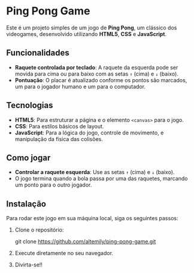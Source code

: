 # Ping Pong Game

Este é um projeto simples de um jogo de **Ping Pong**, um clássico dos videogames, desenvolvido utilizando **HTML5**, **CSS** e **JavaScript**. 

## Funcionalidades

- **Raquete controlada por teclado**: A raquete da esquerda pode ser movida para cima ou para baixo com as setas `↑` (cima) e `↓` (baixo).
- **Pontuação**: O placar é atualizado conforme os pontos são marcados, um para o jogador humano e um para o computador.

## Tecnologias

- **HTML5**: Para estruturar a página e o elemento `<canvas>` para o jogo.
- **CSS**: Para estilos básicos de layout.
- **JavaScript**: Para a lógica do jogo, controle de movimento, e manipulação da física das colisões.

## Como jogar

- **Controlar a raquete esquerda**: Use as setas `↑` (cima) e `↓` (baixo).
- O jogo termina quando a bola passa por uma das raquetes, marcando um ponto para o outro jogador.
  
## Instalação

Para rodar este jogo em sua máquina local, siga os seguintes passos:

1. Clone o repositório:

   git clone https://github.com/altemily/ping-pong-game.git
   
2. Execute diretamente no seu navegador.

3. Divirta-se!!
